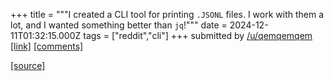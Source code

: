 +++
title = """I created a CLI tool for printing `.JSONL` files. I work with them a lot, and I wanted something better than `jq`!"""
date = 2024-12-11T01:32:15.000Z
tags = ["reddit","cli"]
+++
submitted by [/u/qemqemqem](https://www.reddit.com/user/qemqemqem)  
[\[link\]](https://pypi.org/project/pprint-problems/) [\[comments\]](https://www.reddit.com/r/commandline/comments/1hbi44e/i_created_a_cli_tool_for_printing_jsonl_files_i/)

[[source]](https://www.reddit.com/r/commandline/comments/1hbi44e/i_created_a_cli_tool_for_printing_jsonl_files_i/)
